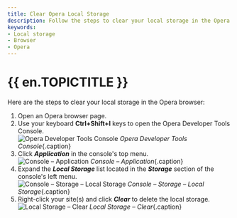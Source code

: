 ```yaml
---
title: Clear Opera Local Storage
description: Follow the steps to clear your local storage in the Opera browser.
keywords:
- Local storage
- Browser
- Opera
---
```

# {{ en.TOPICTITLE }} 
Here are the steps to clear your local storage in the Opera browser:  

1. Open an Opera browser page. 
1. Use your keyboard **Ctrl+Shift+I** keys to open the Opera Developer Tools Console.  
![Opera Developer Tools Console](/img/en/kb/KB4873.png) 
*Opera Developer Tools Console*{.caption}
1. Click ***Application*** in the console&apos;s top menu.  
![Console – Application](/img/en/kb/KB4874.png) 
*Console – Application*{.caption}
1. Expand the ***Local Storage*** list located in the ***Storage*** section of the console&apos;s left menu.  
![Console – Storage – Local Storage](/img/en/kb/KB4875.png) 
*Console – Storage – Local Storage*{.caption}
1. Right-click your site(s) and click ***Clear*** to delete the local storage.  
![Local Storage – Clear](/img/en/kb/KB4876.png) 
*Local Storage – Clear*{.caption}

